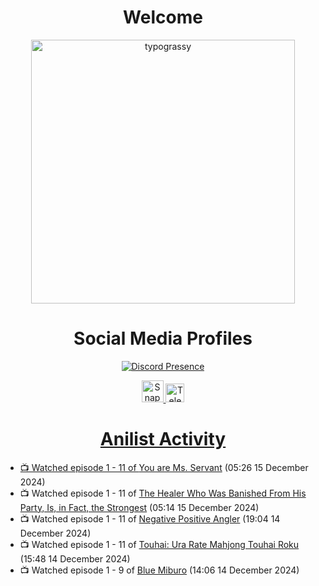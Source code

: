 <div align="center">

# Welcome
<a href="https://github.com/kawarimidoll/typograssy">
    <img alt="typograssy" src="https://typograssy.deno.dev/api?text=%E3%82%88%E3%81%86%E3%81%93%E3%81%9D%E3%81%BF%E3%81%AA%E3%81%95%E3%82%93%20-%20Sheby--&&l0=none&l1=82d9d0&l2=027353&l3=038c4c&l4=01402e&bg=none&frame=none&speed=100&comment=" width="421.99">
</a>

</div>

<div align="center">

# Social Media Profiles

[![Discord Presence](https://lanyard.cnrad.dev/api/612532963938271232)](https://discord.com/users/612532963938271232)


<a href="https://www.snapchat.com/add/a.sheby" title="Snapchat Profile">
    <img src="https://www.freepnglogos.com/uploads/snapchat-logo-png-0.png" width="35" alt="Snapchat Logo" />


<a href="https://t.me/ASheby" title="Telegram Profile">
    <img src="https://www.freepnglogos.com/uploads/telegram-logo-png-0.png" width="30" alt="Telegram Logo" />


</div>

<div align="center">

# Anilist Activity

</div>

<!-- ANILIST_ACTIVITY:start -->

-   📺 Watched episode 1 - 11 of [You are Ms. Servant](https://anilist.co/anime/172190) (05:26 15 December 2024)
-   📺 Watched episode 1 - 11 of [The Healer Who Was Banished From His Party, Is, in Fact, the Strongest](https://anilist.co/anime/174043) (05:14 15 December 2024)
-   📺 Watched episode 1 - 11 of [Negative Positive Angler](https://anilist.co/anime/179919) (19:04 14 December 2024)
-   📺 Watched episode 1 - 11 of [Touhai: Ura Rate Mahjong Touhai Roku](https://anilist.co/anime/173263) (15:48 14 December 2024)
-   📺 Watched episode 1 - 9 of [Blue Miburo](https://anilist.co/anime/169258) (14:06 14 December 2024)

<!-- ANILIST_ACTIVITY:end -->
